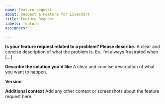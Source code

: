 ```yaml
---
name: Feature request
about: Request a Feature for LiveChart
title: Feature Request
labels: feature
assignees: ''

---
```


**Is your feature request related to a problem? Please describe.**
A clear and concise description of what the problem is. Ex. I'm always frustrated when [...]

**Describe the solution you'd like**
A clear and concise description of what you want to happen.

**Version**

**Additional context**
Add any other context or screenshots about the feature request here.
